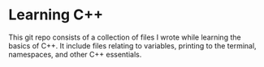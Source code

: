 # Learning C++
This git repo consists of a collection of files I wrote while learning the basics of C++. It include files relating to variables, printing to the terminal, namespaces, and other C++ essentials.